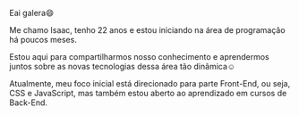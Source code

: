 Eai galera:smile:

Me chamo Isaac, tenho 22 anos e estou iniciando na área de programação há poucos meses.

Estou aqui para compartilharmos nosso conhecimento e aprendermos juntos sobre as novas tecnologias dessa área tão dinâmica:relaxed:

Atualmente, meu foco inicial está direcionado para parte Front-End, ou seja, CSS e JavaScript, mas também estou aberto ao aprendizado em cursos de Back-End.
